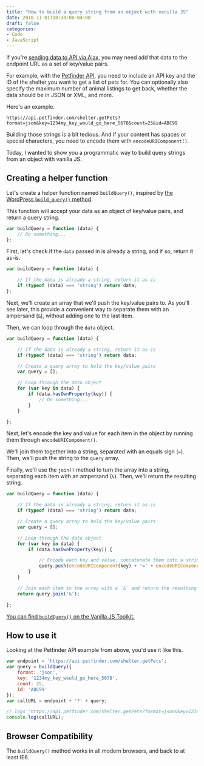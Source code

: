 ```yaml
---
title: "How to build a query string from an object with vanilla JS"
date: 2018-11-01T10:30:00-04:00
draft: false
categories:
- Code
- JavaScript
---
```


If you're [sending data to API via Ajax](/ajax-and-apis-with-vanilla-javascript/), you may need add that data to the endpoint URL as a set of key/value pairs.

For example, with the [Petfinder API](https://www.petfinder.com/developers/api-docs/), you need to include an API key and the ID of the shelter you want to get a list of pets for. You can optionally also specify the maximum number of animal listings to get back, whether the data should be in JSON or XML, and more.

Here's an example.

```http
https://api.petfinder.com/shelter.getPets?format=json&key=1234my_key_would_go_here_5678&count=25&id=ABC99
```

Building those strings is a bit tedious. And if your content has spaces or special characters, you need to encode them with `encodeURIComponent()`.

Today, I wanted to show you a programmatic way to build query strings from an object with vanilla JS.

## Creating a helper function

Let's create a helper function named `buildQuery()`, inspired by [the WordPress `build_query()` method](https://codex.wordpress.org/Function_Reference/build_query).

This function will accept your data as an object of key/value pairs, and return a query string.

```js
var buildQuery = function (data) {
	// Do something...
};
```

First, let's check if the `data` passed in is already a string, and if so, return it as-is.

```js
var buildQuery = function (data) {

	// If the data is already a string, return it as-is
	if (typeof (data) === 'string') return data;
};
```

Next, we'll create an array that we'll push the key/value pairs to. As you'll see later, this provide a convenient way to separate them with an ampersand (`&`), without adding one to the last item.

Then, we can loop through the `data` object.

```js
var buildQuery = function (data) {

	// If the data is already a string, return it as-is
	if (typeof (data) === 'string') return data;

	// Create a query array to hold the key/value pairs
	var query = [];

	// Loop through the data object
	for (var key in data) {
		if (data.hasOwnProperty(key)) {
			// Do something...
		}
	}

};
```

Next, let's encode the key and value for each item in the object by running them through `encodeURIComponent()`.

We'll join them together into a string, separated with an equals sign (`=`). Then, we'll push the string to the `query` array.

Finally, we'll use the `join()` method to turn the array into a string, separating each item with an ampersand (`&`). Then, we'll return the resulting string.

```js
var buildQuery = function (data) {

	// If the data is already a string, return it as-is
	if (typeof (data) === 'string') return data;

	// Create a query array to hold the key/value pairs
	var query = [];

	// Loop through the data object
	for (var key in data) {
		if (data.hasOwnProperty(key)) {

			// Encode each key and value, concatenate them into a string, and push them to the array
			query.push(encodeURIComponent(key) + '=' + encodeURIComponent(data[key]));
		}
	}

	// Join each item in the array with a `&` and return the resulting string
	return query.join('&');

};
```

[You can find `buildQuery()` on the Vanilla JS Toolkit.](https://vanillajstoolkit.com/helpers/buildquery/)

## How to use it

Looking at the Petfinder API example from above, you'd use it like this.

```js
var endpoint = 'https://api.petfinder.com/shelter.getPets';
var query = buildQuery({
	format: 'json',
	key: '1234my_key_would_go_here_5678',
	count: 25,
	id: 'ABC99'
});
var callURL = endpoint + '?' + query;

// logs "https://api.petfinder.com/shelter.getPets?format=json&key=1234my_key_would_go_here_5678&count=25&id=ABC99"
console.log(callURL);
```

## Browser Compatibility

The `buildQuery()` method works in all modern browsers, and back to at least IE6.